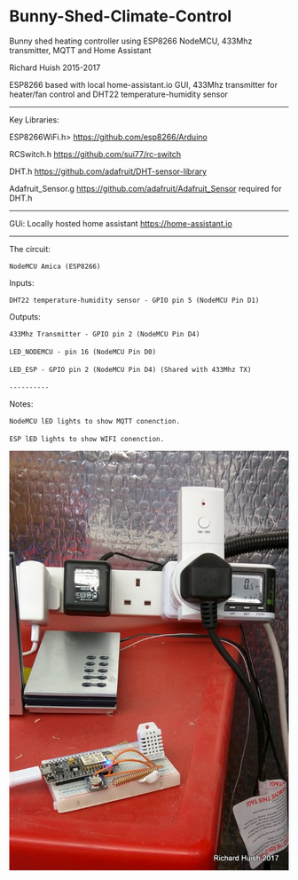 # Bunny-Shed-Climate-Control
Bunny shed heating controller using ESP8266 NodeMCU, 433Mhz transmitter, MQTT and Home Assistant

Richard Huish 2015-2017

ESP8266 based with local home-assistant.io GUI, 433Mhz transmitter for heater/fan control and DHT22 temperature-humidity sensor
    
  ----------
  Key Libraries:
  
  ESP8266WiFi.h>    https://github.com/esp8266/Arduino
  
  RCSwitch.h        https://github.com/sui77/rc-switch
  
  DHT.h             https://github.com/adafruit/DHT-sensor-library
  
  Adafruit_Sensor.g https://github.com/adafruit/Adafruit_Sensor required for DHT.h
  
  ----------
  
  GUi: Locally hosted home assistant https://home-assistant.io
  
  ----------
  
  The circuit:
  
    NodeMCU Amica (ESP8266)
  
  Inputs:
  
    DHT22 temperature-humidity sensor - GPIO pin 5 (NodeMCU Pin D1)
    
  Outputs:
  
    433Mhz Transmitter - GPIO pin 2 (NodeMCU Pin D4)
    
    LED_NODEMCU - pin 16 (NodeMCU Pin D0)
    
    LED_ESP - GPIO pin 2 (NodeMCU Pin D4) (Shared with 433Mhz TX)
    
    ----------
    
  Notes:
  
    NodeMCU lED lights to show MQTT conenction.
    
    ESP lED lights to show WIFI conenction.
    
![alt text](Bunny-Shed-Heating-Controller.jpg "A photo of my setup")    
